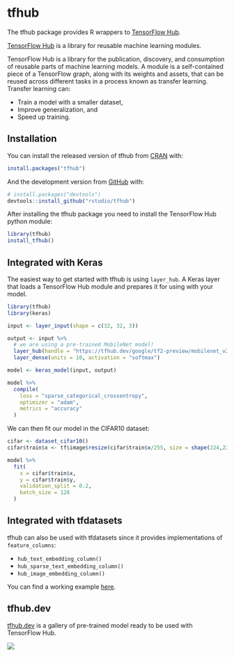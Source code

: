 # tfhub

<!-- badges: start -->
<!-- badges: end -->

The tfhub package provides R wrappers to [TensorFlow Hub](https://www.tensorflow.org/hub).

[TensorFlow Hub](https://www.tensorflow.org/hub) is a library for reusable machine learning modules.

TensorFlow Hub is a library for the publication, discovery, and consumption of reusable parts of machine learning models. A module is a self-contained piece of a TensorFlow graph, along with its weights and assets, that can be reused across different tasks in a process known as transfer learning. Transfer learning can:

* Train a model with a smaller dataset,
* Improve generalization, and
* Speed up training.

## Installation

You can install the released version of tfhub from [CRAN](https://CRAN.R-project.org) with:

``` r
install.packages("tfhub")
```

And the development version from [GitHub](https://github.com/) with:

``` r
# install.packages("devtools")
devtools::install_github("rstudio/tfhub")
```

After installing the tfhub package you need to install the TensorFlow Hub python 
module:

``` r
library(tfhub)
install_tfhub()
```

## Integrated with Keras

The easiest way to get started with tfhub is using `layer_hub`. A Keras layer that
loads a TensorFlow Hub module and prepares it for using with your model.

``` r
library(tfhub)
library(keras)

input <- layer_input(shape = c(32, 32, 3))

output <- input %>%
  # we are using a pre-trained MobileNet model!
  layer_hub(handle = "https://tfhub.dev/google/tf2-preview/mobilenet_v2/feature_vector/2") %>%
  layer_dense(units = 10, activation = "softmax")

model <- keras_model(input, output)

model %>%
  compile(
    loss = "sparse_categorical_crossentropy",
    optimizer = "adam",
    metrics = "accuracy"
  )
```

We can then fit our model in the CIFAR10 dataset:

``` r
cifar <- dataset_cifar10()
cifar$train$x <- tf$image$resize(cifar$train$x/255, size = shape(224,224))

model %>%
  fit(
    x = cifar$train$x,
    y = cifar$train$y,
    validation_split = 0.2,
    batch_size = 128
  )
```

## Integrated with tfdatasets

tfhub can also be used with tfdatasets since it provides implementations of `feature_columns`:

* `hub_text_embedding_column()`
* `hub_sparse_text_embedding_column()`
* `hub_image_embedding_column()`

You can find a working example [here](https://github.com/rstudio/tfhub/tree/master/vignettes/examples/feature_column.R).

## tfhub.dev

[tfhub.dev](https://tfhub.dev) is a gallery of pre-trained model ready to be used with TensorFlow Hub.

![](https://user-images.githubusercontent.com/4706822/63043426-9842ba00-bea2-11e9-9ce2-a4d219de1fa7.png)


